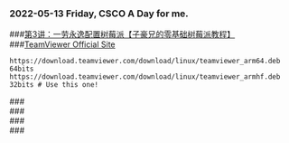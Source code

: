 ### 2022-05-13 Friday, CSCO A Day for me.
###[第3讲：一劳永逸配置树莓派【子豪兄的零基础树莓派教程】](https://www.youtube.com/watch?v=IFf2hAup8vY)  
###[TeamViewer Official Site](https://www.teamviewer.com/en/download/raspberry-pi/)  
```
https://download.teamviewer.com/download/linux/teamviewer_arm64.deb  64bits
https://download.teamviewer.com/download/linux/teamviewer_armhf.deb  32bits # Use this one!
```
###[]()  
###[]()  
###[]()  
###[]()  

